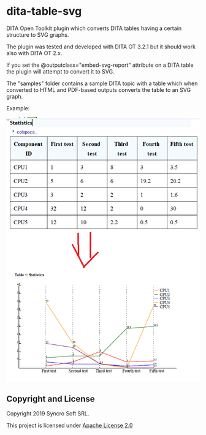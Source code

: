 # dita-table-svg
DITA Open Toolkit plugin which converts DITA tables having a certain structure to SVG graphs.

The plugin was tested and developed with DITA OT 3.2.1 but it should work also with DITA OT 2.x.

If you set the @outputclass="embed-svg-report" attribute on a DITA table the plugin will attempt to convert it to SVG.

The "samples" folder contains a sample DITA topic with a table which when converted to HTML and PDF-based outputs converts the table to an SVG graph.

Example:

![Sample Table to SVG graph conversion](https://github.com/oxygenxml/dita-table-svg/raw/master/com.oxygenxml.table.svg.report/samples/tableToSVGPreview.png "Sample Table to SVG graph conversion")

Copyright and License
---------------------
Copyright 2019 Syncro Soft SRL.

This project is licensed under [Apache License 2.0](https://github.com/oxygenxml/dita-table-svg/blob/master/LICENSE)

